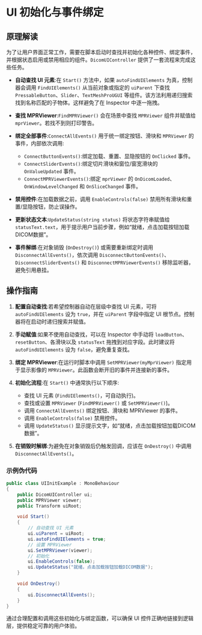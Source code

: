 # UI 初始化与事件绑定

## 原理解读

为了让用户界面正常工作，需要在脚本启动时查找并初始化各种控件、绑定事件，并根据状态启用或禁用相应的组件。`DicomUIController` 提供了一套流程来完成这些任务。

* **自动查找 UI 元素**:在 `Start()` 方法中，如果 `autoFindUIElements` 为真，控制器会调用 `FindUIElements()` 从当前对象或指定的 `uiParent` 下查找 `PressableButton`、`Slider`、`TextMeshProUGUI` 等组件。该方法利用递归搜索找到名称匹配的子物体。这样避免了在 Inspector 中逐一拖拽。

* **查找 MPRViewer**:`FindMPRViewer()` 会在场景中查找 `MPRViewer` 组件并赋值给 `mprViewer`。若找不到则打印警告。

* **绑定全部事件**:`ConnectAllEvents()` 用于统一绑定按钮、滑块和 `MPRViewer` 的事件，内部依次调用:
  * `ConnectButtonEvents()`:绑定加载、重置、显隐按钮的 `OnClicked` 事件。
  * `ConnectSliderEvents()`:绑定切片滑块和窗位/窗宽滑块的 `OnValueUpdated` 事件。
  * `ConnectMPRViewerEvents()`:绑定 `mprViewer` 的 `OnDicomLoaded`、`OnWindowLevelChanged` 和 `OnSliceChanged` 事件。

* **禁用控件**:在加载数据之前，调用 `EnableControls(false)` 禁用所有滑块和重置/显隐按钮，防止误操作。

* **更新状态文本**:`UpdateStatus(string status)` 将状态字符串赋值给 `statusText.text`，用于提示用户当前步骤，例如“就绪，点击加载按钮加载DICOM数据”。

* **事件解绑**:在对象销毁 (`OnDestroy()`) 或需要重新绑定时调用 `DisconnectAllEvents()`，依次调用 `DisconnectButtonEvents()`、`DisconnectSliderEvents()` 和 `DisconnectMPRViewerEvents()` 移除监听器，避免引用悬挂。

## 操作指南

1. **配置自动查找**:若希望控制器自动在层级中查找 UI 元素，可将 `autoFindUIElements` 设为 `true`，并在 `uiParent` 字段中指定 UI 根节点。控制器将在启动时递归搜索并赋值。

2. **手动赋值**:如果不使用自动查找，可以在 Inspector 中手动将 `loadButton`、`resetButton`、各滑块以及 `statusText` 拖拽到对应字段。此时建议将 `autoFindUIElements` 设为 `false`，避免重复查找。

3. **绑定 MPRViewer**:在运行时脚本中调用 `SetMPRViewer(myMprViewer)` 指定用于显示影像的 `MPRViewer`。此函数会断开旧的事件并连接新的事件。

4. **初始化流程**:在 `Start()` 中通常执行以下顺序:
   * 查找 UI 元素 (`FindUIElements()`，可自动执行)。
   * 查找或设置 `MPRViewer` (`FindMPRViewer()` 或 `SetMPRViewer()`)。
   * 调用 `ConnectAllEvents()` 绑定按钮、滑块和 MPRViewer 的事件。
   * 调用 `EnableControls(false)` 禁用控件。
   * 调用 `UpdateStatus()` 显示提示文字，如“就绪，点击加载按钮加载DICOM数据”。

5. **在销毁时解绑**:为避免在对象销毁后仍触发回调，应该在 `OnDestroy()` 中调用 `DisconnectAllEvents()`。

### 示例伪代码

```csharp
public class UIInitExample : MonoBehaviour
{
    public DicomUIController ui;
    public MPRViewer viewer;
    public Transform uiRoot;

    void Start()
    {
        // 自动查找 UI 元素
        ui.uiParent = uiRoot;
        ui.autoFindUIElements = true;
        // 设置 MPRViewer
        ui.SetMPRViewer(viewer);
        // 初始化
        ui.EnableControls(false);
        ui.UpdateStatus("就绪，点击加载按钮加载DICOM数据");
    }

    void OnDestroy()
    {
        ui.DisconnectAllEvents();
    }
}
```

通过合理配置和调用这些初始化与绑定函数，可以确保 UI 控件正确地链接到逻辑层，提供稳定可靠的用户体验。